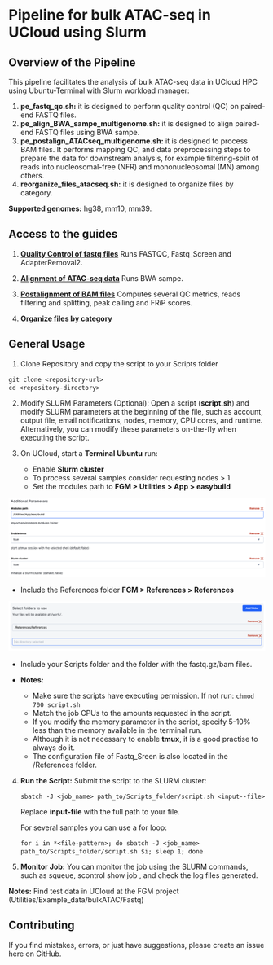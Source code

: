 # Pipeline for bulk ATAC-seq in UCloud using Slurm

## Overview of the Pipeline

This pipeline facilitates the analysis of bulk ATAC-seq data in UCloud HPC using Ubuntu-Terminal with Slurm workload manager: 
1. **pe_fastq_qc.sh:** it is designed to perform quality control (QC) on
paired-end FASTQ files.
2. **pe_align_BWA_sampe_multigenome.sh:** it is designed to align paired-end FASTQ files using BWA sampe. 
3. **pe_postalign_ATACseq_multigenome.sh:** it is designed to process BAM files. It performs mapping QC, and data
preprocessing steps to prepare the data for downstream analysis, for example filtering-split of reads into nucleosomal-free (NFR) and mononucleosomal (MN) among others.
4. **reorganize_files_atacseq.sh:** it is designed to organize files by category.

**Supported genomes:** hg38, mm10, mm39.

## Access to the guides

1. [**Quality Control of fastq files**](https://github.com/FGM-SDU/Pipeline-bulk-ATAC-seq_ucloud/blob/main/Rmarkdown/QC_fastq_files.md)
Runs FASTQC, Fastq_Screen and AdapterRemoval2.

2. [**Alignment of ATAC-seq data**](https://github.com/FGM-SDU/Pipeline-bulk-ATAC-seq_ucloud/blob/main/Rmarkdown/Pipeline_Bulk_ATAC-seq_aligning.md)
Runs BWA sampe.

3. [**Postalignment of BAM files**](https://github.com/FGM-SDU/Pipeline-bulk-ATAC-seq_ucloud/blob/main/Rmarkdown/Pipeline_Bulk_ATAC-seq_postalignment.md)
Computes several QC metrics, reads filtering and splitting, peak calling and FRiP scores.

4. [**Organize files by category**](https://github.com/FGM-SDU/Pipeline-bulk-ATAC-seq_ucloud/blob/main/Rmarkdown/Pipeline_Bulk_ATAC-seq_postalignment.md)

## General Usage

1.  Clone Repository and copy the script to your Scripts folder
   
<!-- -->
    git clone <repository-url> 
    cd <repository-directory> 

2.  Modify SLURM Parameters (Optional): Open a script
    (**script.sh**) and modify SLURM parameters at the beginning of
    the file, such as account, output file, email notifications, nodes,
    memory, CPU cores, and runtime. Alternatively, you can modify these
    parameters on-the-fly when executing the script.

3.  On UCloud, start a **Terminal Ubuntu** run:

    - Enable **Slurm cluster**
    - To process several samples consider requesting nodes \> 1
    - Set the modules path to **FGM \> Utilities \> App \> easybuild**

![](./Img/terminal_slurm.png)

- Include the References folder **FGM \> References \> References**

![](./Img/terminal_folders.png)

- Include your Scripts folder and the folder with the fastq.gz/bam files.

- **Notes:**
  - Make sure the scripts have executing permission. If not run: `chmod 700 script.sh`
  - Match the job CPUs to the amounts requested in the script.
  - If you modify the memory parameter in the script, specify 5-10% less
    than the memory available in the terminal run.
  - Although it is not necessary to enable **tmux**, it is a good
    practise to always do it.
  - The configuration file of Fastq_Sreen is also located in the
    /References folder.

4.  **Run the Script:** Submit the script to the SLURM cluster:

        sbatch -J <job_name> path_to/Scripts_folder/script.sh <input--file> 

    Replace **input-file** with the full path to your file. 

    For several samples you can use a for loop:

        for i in *<file-pattern>; do sbatch -J <job_name> path_to/Scripts_folder/script.sh $i; sleep 1; done

5.  **Monitor Job:** You can monitor the job using the SLURM commands,
    such as squeue, scontrol show job <job-id>, and check the log files
    generated.

**Notes:** Find test data in UCloud at the FGM project (Utilities/Example_data/bulkATAC/Fastq)

## Contributing
If you find mistakes, errors, or just have suggestions, please create an issue here on GitHub.
